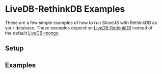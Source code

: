 # LiveDB-RethinkDB Examples

These are a few simple examples of how to run ShareJS with RethinkDB as your database. These examples depend on [LiveDB-RethinkDB]() instead of the default [LiveDB-mongo]().

## Setup

## Examples

